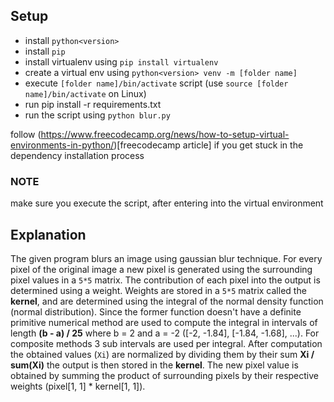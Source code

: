 ## Setup
- install `python<version>`
- install `pip`
- install virtualenv using `pip install virtualenv`
- create a virtual env using `python<version> venv -m [folder name]`
- execute `[folder name]/bin/activate` script (use `source [folder name]/bin/activate` on Linux)
- run pip install -r requirements.txt
- run the script using `python blur.py`

follow (https://www.freecodecamp.org/news/how-to-setup-virtual-environments-in-python/)[freecodecamp article] if 
you get stuck in the dependency installation process

### NOTE
make sure you execute the script, after entering into the virtual environment

## Explanation
The given program blurs an image using gaussian blur technique.
For every pixel of the original image a new pixel is generated using the surrounding pixel values in a 
`5*5` matrix. The contribution of each pixel into the output is determined using a weight. Weights are 
stored in a `5*5` matrix called the __kernel__, and are determined using the integral of the 
normal density function (normal distribution). Since the former function doesn't have a definite primitive 
numerical method are used to compute the integral in intervals of length __(b - a) / 25__ where b = 2 
and a = -2 ([-2, -1.84], [-1.84, -1.68], ...). For composite methods 3 sub intervals are used per integral. 
After computation the obtained values (`Xi`) are normalized by dividing them by their sum 
__Xi / sum(Xi)__ the output is then stored in the __kernel__. The new pixel value is obtained by summing 
the product of surrounding pixels by their respective weights (pixel[1, 1] * kernel[1, 1]).

